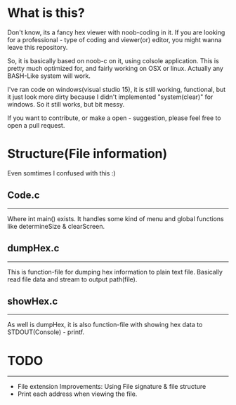 # What is this?
Don't know, its a fancy hex viewer with noob-coding in it. If you are looking for a professional - type of coding and viewer(or) editor, you might wanna leave this repository.

So, it is basically based on noob-c on it, using colsole application. This is pretty much optimized for, and fairly working on OSX or linux. Actually any BASH-Like system will work.

I've ran code on windows(visual studio 15), it is still working, functional, but it just look more dirty because I didn't implemented "system(clear)" for windows. So it still works, but bit messy.

If you want to contribute, or make a open - suggestion, please feel free to open a pull request.

# Structure(File information)
Even somtimes I confused with this :)

## Code.c
----
Where int main() exists. It handles some kind of menu and global functions like determineSize & clearScreen.

## dumpHex.c
----
This is function-file for dumping hex information to plain text file. Basically read file data and stream to output path(file).

## showHex.c
----
As well is dumpHex, it is also function-file with showing hex data to STDOUT(Console) - printf.

# TODO
----
- File extension Improvements: Using File signature & file structure
- Print each address when viewing the file.